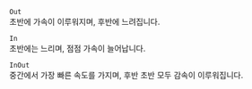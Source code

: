 `Out`  
초반에 가속이 이루워지며, 후반에 느려집니다.  

`In`  
초반에는 느리며, 점점 가속이 늘어납니다.  

`InOut`  
중간에서 가장 빠른 속도를 가지며, 후반 초반 모두 감속이 이루워집니다.  
